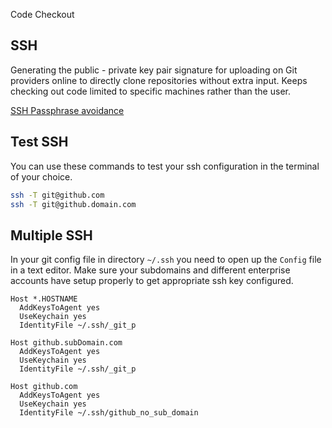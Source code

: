 Code Checkout


## SSH

Generating the public - private key pair signature for uploading on Git providers online to directly clone repositories without extra input.
Keeps checking out code limited to specific machines rather than the user.


[SSH Passphrase avoidance](https://superuser.com/questions/988185/how-to-avoid-being-asked-enter-passphrase-for-key-when-im-doing-ssh-operatio)


## Test SSH

You can use these commands to test your ssh configuration in the terminal of your choice.
```bash
ssh -T git@github.com
ssh -T git@github.domain.com
```

## Multiple SSH

In your git config file in directory `~/.ssh` you need to open up the `Config` file in a text editor.
Make sure your subdomains and different enterprise accounts have setup properly to get appropriate ssh key configured.

```text
Host *.HOSTNAME
  AddKeysToAgent yes
  UseKeychain yes
  IdentityFile ~/.ssh/_git_p

Host github.subDomain.com
  AddKeysToAgent yes
  UseKeychain yes
  IdentityFile ~/.ssh/_git_p

Host github.com
  AddKeysToAgent yes
  UseKeychain yes
  IdentityFile ~/.ssh/github_no_sub_domain
```